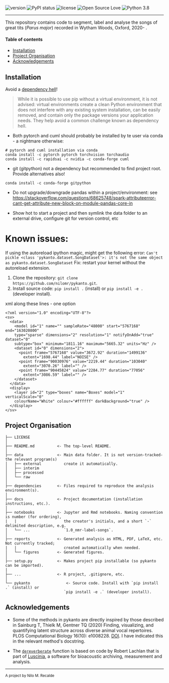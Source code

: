 ![version](https://img.shields.io/badge/package_version-0.1.0-orange)
![PyPI status](https://img.shields.io/pypi/status/ansicolortags.svg)
![license](https://img.shields.io/github/license/mashape/apistatus.svg)
![Open Source Love](https://img.shields.io/badge/open%20source%3F-yes!-lightgrey)
![Python 3.8](https://img.shields.io/badge/python-3.8-brightgreen.svg)

***


This repository contains code to segment, label and analyse the songs of great tits (*Parus major*) recorded in Wytham Woods, Oxford, 2020- .

#### Table of contents
  - [Installation](#installation)
  - [Project Organisation](#project-organisation)
  - [Acknowledgements](#acknowledgements)

## Installation

Avoid a [dependency hell](https://en.wikipedia.org/wiki/Dependency_hell)!
 > While it is possible to use pip without a virtual environment, it is not advised: virtual environments create a clean Python environment that does not interfere with any existing system installation, can be easily removed, and contain only the package versions your application needs. They help avoid a common challenge known as dependency hell.

- Both pytorch and cuml should probably be installed by te user via conda - a nightmare otherwise:

```
# pytorch and cuml installation via conda
conda install -c pytorch pytorch torchvision torchaudio   
conda install -c rapidsai -c nvidia -c conda-forge cuml 
```

- git (gitpython) not a dependency but recommended to find project root. Provide alternatives also! 
```
conda install -c conda-forge gitpython
```

- Do not upgrade/downgrade pandas within a project/environment: see https://stackoverflow.com/questions/68625748/spark-attributeerror-cant-get-attribute-new-block-on-module-pandas-core-in

- Show hot to start a project and then symlink the data folder to an external drive, configure git for version control, etc

# Known issues:
If using the autoreload ipython magic, might get the following error:
`Can't pickle <class 'pykanto.dataset.SongDataset'>: it's not the same object as pykanto.dataset.SongDataset`
Fix: restart your kernel without the autoreload extension.

1. Clone the repository:
`git clone https://github.com/nilomr/pykanto.git`.
2. Install source code:
`pip install .` (install) or `pip install -e .` (developer install).



xml along these lines - one option
```
<?xml version="1.0" encoding="UTF-8"?>
<sv>
  <data>
    <model id="1" name="" sampleRate="48000" start="5767168" end="163020800" 
    type="sparse" dimensions="2" resolution="1" notifyOnAdd="true" dataset="0" 
    subtype="box" minimum="1811.16" maximum="5665.32" units="Hz" />
    <dataset id="0" dimensions="2">
      <point frame="5767168" value="3672.92" duration="1499136" 
        extent="1698.44" label="NOISE" />
      <point frame="90030976" value="2219.44" duration="103040" 
        extent="3070.26" label="" />
      <point frame="90445824" value="2284.77" duration="77056" 
        extent="3086.59" label="" />
    </dataset>
  </data>
  <display>
    <layer id="2" type="boxes" name="Boxes" model="1"  verticalScale="0"  
    colourName="White" colour="#ffffff" darkBackground="true" />
  </display>
</sv>
```
## Project Organisation


    ├── LICENSE
    │
    ├── README.md          <- The top-level README.
    │
    ├── data               <- Main data folder. It is not version-tracked-the relevant program(s)  
    │   ├── external          create it automatically.
    │   ├── interim        
    │   ├── processed      
    │   └── raw            
    │
    ├── dependencies       <- Files required to reproduce the analysis environment(s).
    │
    ├── docs               <- Project documentation (installation instructions, etc.).
    │
    ├── notebooks          <- Jupyter and Rmd notebooks. Naming convention is number (for ordering),
    |   |                     the creator's initials, and a short `-` delimited description, e.g.
    │   └── ...               `1.0_nmr-label-songs`.  
    │                         
    ├── reports            <- Generated analysis as HTML, PDF, LaTeX, etc. Not currently tracked;
    |   |                     created automatically when needed.
    │   └── figures        <- Generated figures.
    │
    ├── setup.py           <- Makes project pip installable (so pykanto can be imported).
    |
    ├── ...                <- R project, .gitignore, etc.
    │
    └── pykanto                <- Source code. Install with `pip install .` (install) or 
                              `pip install -e .` (developer install).

## Acknowledgements

- Some of the methods in pykanto are directly inspired by those described in Sainburg T, Thielk M, Gentner TQ (2020) Finding, visualizing, and quantifying latent structure across diverse animal vocal repertoires. PLOS Computational Biology 16(10): e1008228. [DOI](https://doi.org/10.1371/journal.pcbi.1008228). I have indicated this in the relevant method's docstring.

- The [`dereverberate`](https://github.com/nilomr/pykanto/blob/b11f3b59301f444f8098d76da96cc87bd9cb624b/pykanto/signal/filter.py#L14) function is based on code by Robert Lachlan that is part of [Luscinia](https://rflachlan.github.io/Luscinia/), a software for bioacoustic archiving, measurement and analysis.

--------

<p><small>A project by Nilo M. Recalde</small></p>
